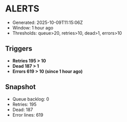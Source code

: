 # ALERTS

- Generated: 2025-10-09T11:15:06Z
- Window: 1 hour ago
- Thresholds: queue>20, retries>10, dead>1, errors>10

## Triggers
- **Retries 195 > 10**
- **Dead 187 > 1**
- **Errors 619 > 10 (since 1 hour ago)**

## Snapshot
- Queue backlog: 0
- Retries: 195
- Dead: 187
- Error lines: 619
